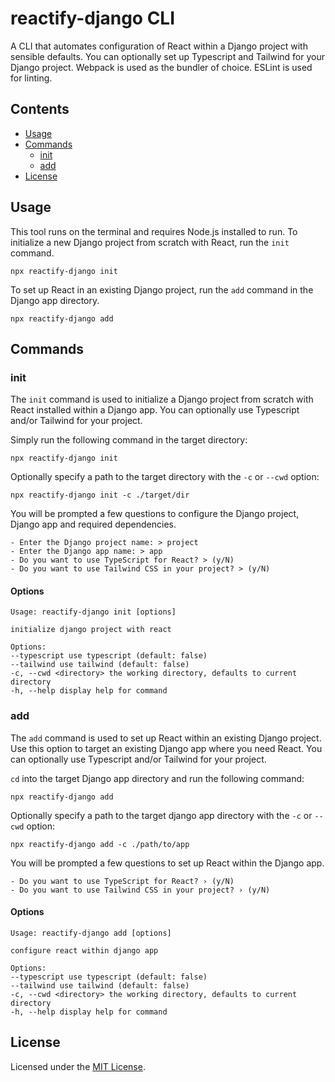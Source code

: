# reactify-django CLI

A CLI that automates configuration of React within a Django project with sensible defaults. You can optionally set up Typescript and Tailwind for your Django project. Webpack is used as the bundler of choice. ESLint is used for linting.

## Contents

- [Usage](#usage)
- [Commands](#commands)
  - [init](#init)
  - [add](#add)
- [License](#license)

## Usage

This tool runs on the terminal and requires Node.js installed to run.
To initialize a new Django project from scratch with React, run the `init` command.

`npx reactify-django init`

To set up React in an existing Django project, run the `add` command in the Django app directory.

`npx reactify-django add`

## Commands

### init

The `init` command is used to initialize a Django project from scratch with React installed within a Django app. You can optionally use Typescript and/or Tailwind for your project.

Simply run the following command in the target directory:

`npx reactify-django init`

Optionally specify a path to the target directory with the `-c` or `--cwd` option:

`npx reactify-django init -c ./target/dir`

You will be prompted a few questions to configure the Django project, Django app and required dependencies.

```
- Enter the Django project name: > project
- Enter the Django app name: > app
- Do you want to use TypeScript for React? > (y/N)
- Do you want to use Tailwind CSS in your project? > (y/N)
```

#### Options

```
Usage: reactify-django init [options]

initialize django project with react

Options:
--typescript use typescript (default: false)
--tailwind use tailwind (default: false)
-c, --cwd <directory> the working directory, defaults to current directory
-h, --help display help for command
```

### add

The `add` command is used to set up React within an existing Django project. Use this option to target an existing Django app where you need React. You can optionally use Typescript and/or Tailwind for your project.

`cd` into the target Django app directory and run the following command:

`npx reactify-django add`

Optionally specify a path to the target django app directory with the `-c` or `--cwd` option:

`npx reactify-django add -c ./path/to/app`

You will be prompted a few questions to set up React within the Django app.

```
- Do you want to use TypeScript for React? › (y/N)
- Do you want to use Tailwind CSS in your project? › (y/N)
```

#### Options

```
Usage: reactify-django add [options]

configure react within django app

Options:
--typescript use typescript (default: false)
--tailwind use tailwind (default: false)
-c, --cwd <directory> the working directory, defaults to current directory
-h, --help display help for command
```

## License

Licensed under the [MIT License](https://github.com/kodalegit/reactify-django/blob/main/LICENSE).
